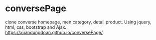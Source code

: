 # conversePage
clone converse homepage, men category, detail  product. Using jquery, html, css, bootstrap and Ajax.
https://xuandungdoan.github.io/conversePage/

